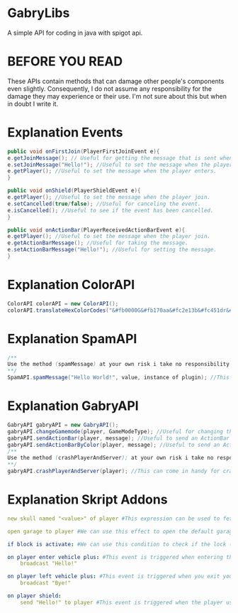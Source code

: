 # GabryLibs
A simple API for coding in java with spigot api.
# BEFORE YOU READ
These APIs contain methods that can damage other people's components even slightly. Consequently, I do not assume any responsibility for the damage they may experience or their use. I'm not sure about this but when in doubt I write it.
# Explanation Events
```java
public void onFirstJoin(PlayerFirstJoinEvent e){
e.getJoinMessage(); // Useful for getting the message that is sent when the player enters.
e.setJoinMessage("Hello!"); //Useful to set the message when the player join.
e.getPlayer(); //Useful to set the message when the player enters.
}
```
```java
public void onShield(PlayerShieldEvent e){
e.getPlayer(); //Useful to set the message when the player join.
e.setCancelled(true/false); //Useful for canceling the event.
e.isCancelled(); //Useful to see if the event has been cancelled.
}
```
```java
public void onActionBar(PlayerReceivedActionBarEvent e){
e.getPlayer(); //Useful to set the message when the player join.
e.getActionBarMessage(); //Useful for taking the message.
e.setActionBarMessage("Hello!"); //Useful for setting the message.
}
```
# Explanation ColorAPI
```java
ColorAPI colorAPI = new ColorAPI();
colorAPI.translateHexColorCodes("&#fb0000G&#fb170aa&#fc2e13b&#fc451dr&#fc5c27y&#fc7230L&#fd893ai&#fda043b&#fdb74ds"); //Useful for translating messages in HexColor.
```
# Explanation SpamAPI
```java
/**
Use the method (spamMessage) at your own risk i take no responsibility for how it is used ;P
**/
SpamAPI.spamMessage("Hello World!", value, instance of plugin); //This spams the message console.
```
# Explanation GabryAPI
```java
GabryAPI gabryAPI = new GabryAPI();
gabryAPI.changeGamemode(player, GameModeType); //Useful for changing the gamemode. GameModeType = SURVIVAL, CREATIVE, ADVENTURE, SPECTATOR.
gabryAPI.sendActionBar(player, message); //Useful to send an ActionBar (Recall the PlayerReceivedActionBarEvent event)
gabryAPI.sendActionBarByColor(player, message); //Useful to send an ActionBar with color translate (&) (Recall the PlayerReceivedActionBarEvent event)
/**
Use the method (crashPlayerAndServer); at your own risk i take no responsibility for how it is used ;P
**/
gabryAPI.crashPlayerAndServer(player); //This can come in handy for crashing a player's minecraft. ATTENTION the server can crash and above all I don't assume any responsibility regarding its use.
```
# Explanation Skript Addons
```yaml
new skull named "<value>" of player #This expression can be used to fetch heads from the head database site,.

open garage to player #We can use this effect to open the default garage GUI to the player.

if block is activate: #We can use this condition to check if the lock (door) is open or closed.

on player enter vehicle plus: #This event is triggered when entering the vehicle. you can cancel the event.
	broadcast "Hello!"

on player left vehicle plus: #This event is triggered when you exit your vehicle. you can cancel the event.
	broadcast "Bye!"

on player shield:
	send "Hello!" to player #This event is triggered when the player uses his shield.
```
